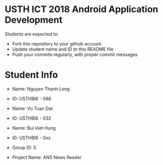 USTH ICT 2018 Android Application Development
=====================================================

Students are expected to:

* Fork this repository to your github account
* Update student name and ID to this README file
* Push your commits regularly, with proper commit messages

Student Info
=======================

* Name: Nguyen Thanh Long
* ID: USTHBI6 - 088
* Name: Vu Tuan Dat
* ID: USTHBI6 - 032
* Name: Bui Viet Hung
* ID: USTHBI6 - 0xx


* Group ID: 5
* Project Name: ANS News Reader
